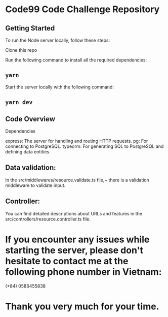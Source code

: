 # Code99 Code Challenge Repository

## Getting Started
To run the Node server locally, follow these steps:

Clone this repo

Run the following command to install all the required dependencies:

## `yarn` 

Start the server locally with the following command:

## `yarn dev` 

## Code Overview
Dependencies

express: The server for handling and routing HTTP requests.
pg: For connecting to PostgreSQL.
typeorm: For generating SQL to PostgreSQL and defining data entities.

## Data validation:
In the src/middlewares/resource.validate.ts file,~
there is a validation middleware to validate input.

## Controller:
You can find detailed descriptions about URLs and features in the 
src/controllers/resource.controller.ts file.

# If you encounter any issues while starting the server, please don't hesitate to contact me at the following phone number in Vietnam:

(+84) 0586455838

# Thank you very much for your time.

